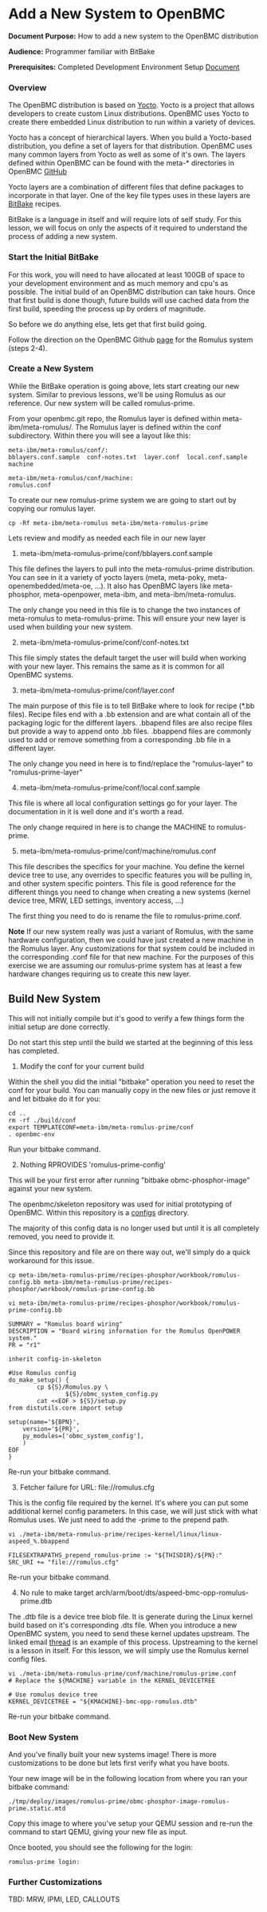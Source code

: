 # Add a New System to OpenBMC

**Document Purpose:** How to add a new system to the OpenBMC distribution

**Audience:** Programmer familiar with BitBake

**Prerequisites:** Completed Development Environment Setup [Document](https://github.com/openbmc/docs/blob/master/development/dev-environment.md)

### Overview

The OpenBMC distribution is based on [Yocto](https://www.yoctoproject.org/).
Yocto is a project that allows developers to create custom Linux distributions.
OpenBMC uses Yocto to create there embedded Linux distribution to run within
a variety of devices.

Yocto has a concept of hierarchical layers. When you build a Yocto-based
distribution, you define a set of layers for that distribution. OpenBMC uses
many common layers from Yocto as well as some of it's own. The layers defined
within OpenBMC can be found with the meta-* directories in OpenBMC [GitHub](https://github.com/openbmc/openbmc)

Yocto layers are a combination of different files that define packages to
incorporate in that layer. One of the key file types uses in these layers are
[BitBake](https://github.com/openembedded/bitbake/blob/master/README) recipes.

BitBake is a language in itself and will require lots of self study. For this
lesson, we will focus on only the aspects of it required to understand the
process of adding a new system.

### Start the Initial BitBake

For this work, you will need to have allocated at least 100GB of space to your
development environment and as much memory and cpu's as possible. The initial
build of an OpenBMC distribution can take hours. Once that first build is done
though, future builds will use cached data from the first build, speeding the
process up by orders of magnitude.

So before we do anything else, lets get that first build going.

Follow the direction on the OpenBMC Github [page](https://github.com/openbmc/openbmc/blob/master/README.md#2-download-the-source)
for the Romulus system (steps 2-4).

### Create a New System

While the BitBake operation is going above, lets start creating our new system.
Similar to previous lessons, we'll be using Romulus as our reference. Our new
system will be called romulus-prime.

From your openbmc.git repo, the Romulus layer is defined within
meta-ibm/meta-romulus/.  The Romulus layer is defined within the conf
subdirectory. Within there you will see a layout like this:

```
meta-ibm/meta-romulus/conf/:
bblayers.conf.sample  conf-notes.txt  layer.conf  local.conf.sample  machine

meta-ibm/meta-romulus/conf/machine:
romulus.conf
```

To create our new romulus-prime system we are going to start out by copying
our romulus layer.
```
cp -Rf meta-ibm/meta-romulus meta-ibm/meta-romulus-prime
```

Lets review and modify as needed each file in our new layer

1. meta-ibm/meta-romulus-prime/conf/bblayers.conf.sample

  This file defines the layers to pull into the meta-romulus-prime distribution.
  You can see in it a variety of yocto layers (meta, meta-poky,
  meta-openembedded/meta-oe, ...). It also has OpenBMC layers like
  meta-phosphor, meta-openpower, meta-ibm, and meta-ibm/meta-romulus.

  The only change you need in this file is to change the two instances of
  meta-romulus to meta-romulus-prime. This will ensure your new layer is used
  when building your new system.

2. meta-ibm/meta-romulus-prime/conf/conf-notes.txt

  This file simply states the default target the user will build when working
  with your new layer. This remains the same as it is common for all OpenBMC
  systems.

3. meta-ibm/meta-romulus-prime/conf/layer.conf

  The main purpose of this file is to tell BitBake where to look for recipe
  (\*.bb files). Recipe files end with a .bb extension and are what contain all
  of the packaging logic for the different layers. .bbapend files are also
  recipe files but provide a way to append onto .bb files. .bbappend files are
  commonly used to add or remove something from a corresponding .bb file in a
  different layer.

  The only change you need in here is to find/replace the "romulus-layer" to
  "romulus-prime-layer"

4. meta-ibm/meta-romulus-prime/conf/local.conf.sample

  This file is where all local configuration settings go for your layer. The
  documentation in it is well done and it's worth a read.

  The only change required in here is to change the MACHINE to romulus-prime.

5. meta-ibm/meta-romulus-prime/conf/machine/romulus.conf

  This file describes the specifics for your machine. You define the kernel
  device tree to use, any overrides to specific features you will be pulling
  in, and other system specific pointers. This file is good reference for
  the different things you need to change when creating a new systems (kernel
  device tree, MRW, LED settings, inventory access, ...)

  The first thing you need to do is rename the file to romulus-prime.conf.

  **Note** If our new system really was just a variant of Romulus,
  with the same hardware configuration, then we could have just created a
  new machine in the Romulus layer. Any customizations for that system
  could be included in the corresponding .conf file for that new machine. For
  the purposes of this exercise we are assuming our romulus-prime system has
  at least a few hardware changes requiring us to create this new layer.

## Build New System

This will not initially compile but it's good to verify a few things form the
initial setup are done correctly.

Do not start this step until the build we started at the beginning of this
less has completed.

1. Modify the conf for your current build

  Within the shell you did the initial "bitbake" operation you need to reset
  the conf for your build. You can manually copy in the new files or just
  remove it and let bitbake do it for you:
  ```
  cd ..
  rm -rf ./build/conf
  export TEMPLATECONF=meta-ibm/meta-romulus-prime/conf
  . openbmc-env
  ```

  Run your bitbake command.

2. Nothing RPROVIDES 'romulus-prime-config'

  This will be your first error after running "bitbake obmc-phosphor-image"
  against your new system.

  The openbmc/skeleton repository was used for initial prototyping of OpenBMC.
  Within this repository is a [configs](https://github.com/openbmc/skeleton/tree/master/configs) directory.

  The majority of this config data is no longer used but until it is all
  completely removed, you need to provide it.

  Since this repository and file are on there way out, we'll simply do a quick
  workaround for this issue.
  ```
  cp meta-ibm/meta-romulus-prime/recipes-phosphor/workbook/romulus-config.bb meta-ibm/meta-romulus-prime/recipes-phosphor/workbook/romulus-prime-config.bb

  vi meta-ibm/meta-romulus-prime/recipes-phosphor/workbook/romulus-prime-config.bb

  SUMMARY = "Romulus board wiring"
  DESCRIPTION = "Board wiring information for the Romulus OpenPOWER system."
  PR = "r1"

  inherit config-in-skeleton

  #Use Romulus config
  do_make_setup() {
          cp ${S}/Romulus.py \
                  ${S}/obmc_system_config.py
          cat <<EOF > ${S}/setup.py
  from distutils.core import setup

  setup(name='${BPN}',
      version='${PR}',
      py_modules=['obmc_system_config'],
      )
  EOF
  }

  ```

  Re-run your bitbake command.

3. Fetcher failure for URL: file://romulus.cfg

  This is the config file required by the kernel. It's where you can put some
  additional kernel config parameters. In this case, we will just stick with
  what Romulus uses. We just need to add the -prime to the prepend path.
  ```
  vi ./meta-ibm/meta-romulus-prime/recipes-kernel/linux/linux-aspeed_%.bbappend

  FILESEXTRAPATHS_prepend_romulus-prime := "${THISDIR}/${PN}:"
  SRC_URI += "file://romulus.cfg"
  ```

  Re-run your bitbake command.

4. No rule to make target arch/arm/boot/dts/aspeed-bmc-opp-romulus-prime.dtb

  The .dtb file is a device tree blob file. It is generate during the Linux
  kernel build based on it's corresponding .dts file. When you introduce a
  new OpenBMC system, you need to send these kernel updates upstream. The
  linked email [thread](https://lists.ozlabs.org/pipermail/openbmc/2018-September/013260.html)
  is an example of this process. Upstreaming to the kernel is a lesson in
  itself. For this lesson, we will simply use the Romulus kernel config files.
  ```
  vi ./meta-ibm/meta-romulus-prime/conf/machine/romulus-prime.conf
  # Replace the ${MACHINE} variable in the KERNEL_DEVICETREE

  # Use romulus device tree
  KERNEL_DEVICETREE = "${KMACHINE}-bmc-opp-romulus.dtb"
  ```

  Re-run your bitbake command.

### Boot New System

  And you've finally built your new systems image! There is more customizations
  to be done but lets first verify what you have boots.

  Your new image will be in the following location from where you ran your
  bitbake command:
  ```
  ./tmp/deploy/images/romulus-prime/obmc-phosphor-image-romulus-prime.static.mtd
  ```
  Copy this image to where you've setup your QEMU session and re-run the command
  to start QEMU, giving your new file as input.

  Once booted, you should see the following for the login:
  ```
  romulus-prime login:
  ```

### Further Customizations

  TBD: MRW, IPMI, LED, CALLOUTS
